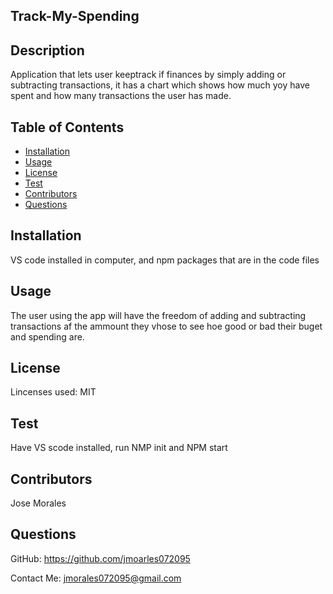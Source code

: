 ## Track-My-Spending
    
    
## Description

Application that lets user keeptrack if finances by simply adding or subtracting transactions, it has a chart which shows how much yoy have spent and how many transactions the user has made.
 
## Table of Contents
* [Installation](#installation)
* [Usage](#usage)
* [License](#license)
* [Test](#test)
* [Contributors](#contributors)
* [Questions](#questions)

## Installation

VS code installed in computer, and npm packages that are in the code files

 ## Usage
    
The user using the app will have the freedom of adding and subtracting transactions af the ammount they vhose to see hoe good or bad their buget and spending are.
    
## License

Lincenses used: MIT

## Test

Have VS scode installed, run NMP init and NPM start

## Contributors

Jose Morales

## Questions

GitHub: https://github.com/jmoarles072095

Contact Me: jmorales072095@gmail.com
    
